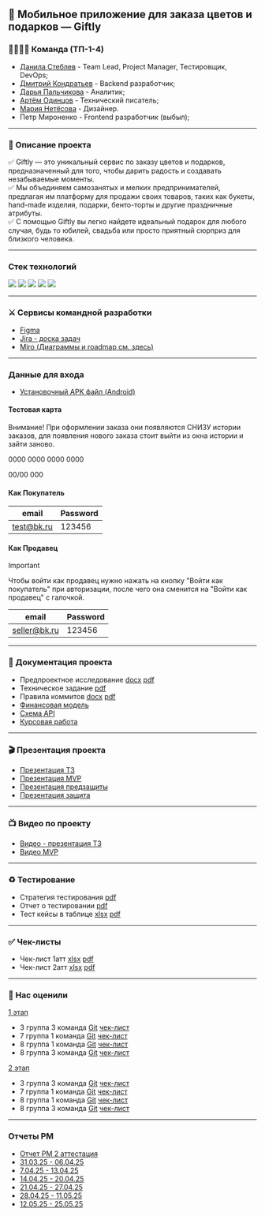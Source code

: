 
## 🎁 Мобильное приложение для заказа цветов и подарков — Giftly


### 👨‍👨‍👦‍👦 Команда (ТП-1-4)
- [Данила Стеблев](https://github.com/danielsteblev "") - Team Lead, Project Manager, Тестировщик, DevOps;
- [Дмитрий Кондратьев](https://github.com/Starks2121 "") - Backend разработчик;
- [Дарья Пальчикова](https://github.com/deola-q "") - Аналитик;
- [Артём Одинцов](https://github.com/Dodger0072 "") - Технический писатель;
- [Мария Нетёсова]("") - Дизайнер.
- Петр Мироненко - Frontend разработчик (выбыл);
***
### 📝 Описание проекта
✅ Giftly — это уникальный сервис по заказу цветов и подарков, предназначенный для того, чтобы дарить радость и создавать незабываемые моменты. <br>
✅ Мы объединяем самозанятых и мелких предпринимателей, предлагая им платформу для продажи своих товаров, таких как букеты, hand-made изделия, подарки, бенто-торты и другие праздничные атрибуты. <br>
✅ С помощью Giftly вы легко найдете идеальный подарок для любого случая, будь то юбилей, свадьба или просто приятный сюрприз для близкого человека. 
***
### Стек технологий
 
<img src="https://img.shields.io/badge/Django-265422?style=for-the-badge&logo=django&logoColor=white"/>  <img src="https://img.shields.io/badge/FLUTTER-99fff8?style=for-the-badge&logo=flutter&logoColor=black"/> 
  <img src="https://img.shields.io/badge/DART-6eeafa?style=for-the-badge&logo=dart&logoColor=black"/>  <img src="https://img.shields.io/badge/POSTGRESQL-add8e6?style=for-the-badge&logo=postgresql&logoColor=black"/>  <img src="https://img.shields.io/badge/docker-29d8ff?style=for-the-badge&logo=docker&logoColor=white"/>
***
### ⚔️ Сервисы командной разработки
+ [Figma](https://www.figma.com/design/KvNbno6IojAUMuE60NUKpL/Giftly?node-id=0-1&t=CunnZH5WBdZAB6P6-1)
+ [Jira - доска задач](https://id.atlassian.com/invite/p/jira-software?id=USvV_BNkRGSpNI60gIv9lw)
+ [Miro (Диаграммы и roadmap см. здесь)](https://miro.com/app/board/uXjVIQt8Zn0=/?share_link_id=221836199551)
***

### Данные для входа

+ [Установочный APK файл (Android)](https://drive.google.com/file/d/1aq--UN2czmY-zrCN0UzdB5XATRgXeyw3/view?usp=sharing)

#### Тестовая карта 
Внимание! При оформлении заказа они появляются СНИЗУ истории заказов, для появления нового заказа стоит выйти из окна истории и зайти заново.

0000 0000 0000 0000

00/00          000

#### Как Покупатель
| email    | Password |
| --------- | ------- |
| test@bk.ru  | 123456  |

#### Как Продавец

> [!IMPORTANT]
> Чтобы войти как продавец нужно нажать на кнопку "Войти как покупатель" при авторизации, после чего она сменится на "Войти как продавец" с галочкой.
> 
| email    | Password |
| --------- | ------- |
| seller@bk.ru  | 123456  |
***
 
### 📄 Документация проекта
+ Предпроектное исследование [docx](https://github.com/Dodger0072/Programming-technologies-project/blob/main/docs/%D0%9F%D1%80%D0%B5%D0%B4%D0%BF%D1%80%D0%BE%D0%B5%D0%BA%D1%82%D0%BD%D0%BE%D0%B5%20%D0%B8%D1%81%D1%81%D0%BB%D0%B5%D0%B4%D0%BE%D0%B2%D0%B0%D0%BD%D0%B8%D0%B5/%D0%9F%D1%80%D0%B5%D0%B4%D0%BF%D1%80%D0%BE%D0%B5%D0%BA%D1%82%D0%BD%D0%BE%D0%B5%20%D0%B8%D1%81%D1%81%D0%BB%D0%B5%D0%B4%D0%BE%D0%B2%D0%B0%D0%BD%D0%B8%D0%B5.docx) [pdf](https://github.com/Dodger0072/Programming-technologies-project/blob/main/docs/%D0%9F%D1%80%D0%B5%D0%B4%D0%BF%D1%80%D0%BE%D0%B5%D0%BA%D1%82%D0%BD%D0%BE%D0%B5%20%D0%B8%D1%81%D1%81%D0%BB%D0%B5%D0%B4%D0%BE%D0%B2%D0%B0%D0%BD%D0%B8%D0%B5/%D0%9F%D1%80%D0%B5%D0%B4%D0%BF%D1%80%D0%BE%D0%B5%D0%BA%D1%82%D0%BD%D0%BE%D0%B5%20%D0%B8%D1%81%D1%81%D0%BB%D0%B5%D0%B4%D0%BE%D0%B2%D0%B0%D0%BD%D0%B8%D0%B5.pdf)
+ Техническое задание [pdf](https://github.com/Dodger0072/Programming-technologies-project/blob/main/docs/%D0%A2%D0%B5%D1%85%D0%BD%D0%B8%D1%87%D0%B5%D1%81%D0%BA%D0%BE%D0%B5%20%D0%B7%D0%B0%D0%B4%D0%B0%D0%BD%D0%B8%D0%B5/%D0%A2%D0%B5%D1%85%D0%BD%D0%B8%D1%87%D0%B5%D1%81%D0%BA%D0%BE%D0%B5%20%D0%B7%D0%B0%D0%B4%D0%B0%D0%BD%D0%B8%D0%B5_%D0%BE%D0%B1%D0%BD%D0%BE%D0%B2%D0%BB%D1%91%D0%BD%D0%BD%D0%BE%D0%B5.pdf)
+ Правила коммитов [docx](https://github.com/Dodger0072/Programming-technologies-project/blob/main/docs/%D0%9F%D1%80%D0%B0%D0%B2%D0%B8%D0%BB%D0%B0%20%D0%BA%D0%BE%D0%BC%D0%BC%D0%B8%D1%82%D0%BE%D0%B2/%D0%9F%D1%80%D0%B0%D0%B2%D0%B8%D0%BB%D0%B0%20%D0%BA%D0%BE%D0%BC%D0%BC%D0%B8%D1%82%D0%BE%D0%B2.doc) [pdf](https://github.com/Dodger0072/Programming-technologies-project/blob/main/docs/%D0%9F%D1%80%D0%B0%D0%B2%D0%B8%D0%BB%D0%B0%20%D0%BA%D0%BE%D0%BC%D0%BC%D0%B8%D1%82%D0%BE%D0%B2/%D0%9F%D1%80%D0%B0%D0%B2%D0%B8%D0%BB%D0%B0%20%D0%BA%D0%BE%D0%BC%D0%BC%D0%B8%D1%82%D0%BE%D0%B2.pdf)
+  [Финансовая модель](https://docs.google.com/spreadsheets/d/1kbQFjhRnAkh_y2s77WcYbAIn_lpS5xQK/edit?usp=sharing&ouid=106128977690791711365&rtpof=true&sd=true)
+  [Схема API](https://editor.swagger.io/?url=https://gist.githubusercontent.com/Starks2121/2542d78d3d8c4f9f45325f3700e55b99/raw/fe44365c1a5f26c9b6a5015df54d07921ab272ad/openapi.yaml)
+  [Курсовая работа](https://github.com/Dodger0072/Programming-technologies-project/blob/main/docs/%D0%9A%D1%83%D1%80%D1%81%D0%BE%D0%B2%D0%B0%D1%8F%20%D1%80%D0%B0%D0%B1%D0%BE%D1%82%D0%B0/%D0%9A%D1%83%D1%80%D1%81%D0%BE%D0%B2%D0%B0%D1%8F%20%D1%80%D0%B0%D0%B1%D0%BE%D1%82%D0%B0.pdf)
***
### 🎬 Презентация проекта
+ [Презентация ТЗ](https://github.com/Dodger0072/Programming-technologies-project/blob/main/docs/%D0%9F%D1%80%D0%B5%D0%B7%D0%B5%D0%BD%D1%82%D0%B0%D1%86%D0%B8%D0%B8/%D0%9F%D1%80%D0%B5%D0%B7%D0%B5%D0%BD%D1%82%D0%B0%D1%86%D0%B8%D1%8F%20%D0%A2%D0%97.pdf)
+ [Презентация MVP](https://github.com/Dodger0072/Programming-technologies-project/blob/main/docs/%D0%9F%D1%80%D0%B5%D0%B7%D0%B5%D0%BD%D1%82%D0%B0%D1%86%D0%B8%D0%B8/Giftly_MVP.pdf)
+ [Презентация предзащиты](https://github.com/Dodger0072/Programming-technologies-project/blob/main/docs/%D0%9F%D1%80%D0%B5%D0%B7%D0%B5%D0%BD%D1%82%D0%B0%D1%86%D0%B8%D0%B8/Giftly_%D0%BF%D1%80%D0%B5%D0%B4%D0%B7%D0%B0%D1%89%D0%B8%D1%82%D0%B0.pdf)
+ [Презентация защита](https://github.com/Dodger0072/Programming-technologies-project/blob/main/docs/%D0%9F%D1%80%D0%B5%D0%B7%D0%B5%D0%BD%D1%82%D0%B0%D1%86%D0%B8%D0%B8/Giftly_%D0%B7%D0%B0%D1%89%D0%B8%D1%82%D0%B0.pdf)
***
### 📺 Видео по проекту
+ [Видео - презентация ТЗ](https://drive.google.com/file/d/1BhGjZ7tFoYjIO4Wo1j9YUP1JnrPgwRfz/view?usp=drive_link)
+ [Видео MVP](https://drive.google.com/file/d/1Zdwi00auYup3FM1WQXjwja6oCR5vnK85/view?usp=sharing)
***

### ♻️ Тестирование
+ Стратегия тестирования [pdf](https://github.com/Dodger0072/Programming-technologies-project/blob/main/docs/%D0%A2%D0%B5%D1%81%D1%82%D0%B8%D1%80%D0%BE%D0%B2%D0%B0%D0%BD%D0%B8%D0%B5/TestStrategy_Giftly.pdf)
+ Отчет о тестировании [pdf](https://github.com/Dodger0072/Programming-technologies-project/blob/main/docs/%D0%A2%D0%B5%D1%81%D1%82%D0%B8%D1%80%D0%BE%D0%B2%D0%B0%D0%BD%D0%B8%D0%B5/%D0%9E%D1%82%D1%87%D1%91%D1%82%20%D0%BE%20%D1%82%D0%B5%D1%81%D1%82%D0%B8%D1%80%D0%BE%D0%B2%D0%B0%D0%BD%D0%B8%D0%B8.pdf)
+ Тест кейсы в таблице [xlsx](https://github.com/Dodger0072/Programming-technologies-project/blob/main/docs/%D0%A2%D0%B5%D1%81%D1%82%D0%B8%D1%80%D0%BE%D0%B2%D0%B0%D0%BD%D0%B8%D0%B5/%D0%A2%D0%B5%D1%81%D1%82%D0%B8%D1%80%D0%BE%D0%B2%D0%B0%D0%BD%D0%B8%D0%B5%20Giftly.xlsx) [pdf](https://github.com/Dodger0072/Programming-technologies-project/blob/main/docs/%D0%A2%D0%B5%D1%81%D1%82%D0%B8%D1%80%D0%BE%D0%B2%D0%B0%D0%BD%D0%B8%D0%B5/%D0%A2%D0%B5%D1%81%D1%82%D0%B8%D1%80%D0%BE%D0%B2%D0%B0%D0%BD%D0%B8%D0%B5-Giftly.pdf)
***
### ✅ Чек-листы
+ Чек-лист 1атт [xlsx](https://docs.google.com/spreadsheets/d/12t66YL6_T-VlFuuj86yQrHgUEHzscdUTIaRtULMLzpQ/edit?gid=0#gid=0) [pdf](https://github.com/Dodger0072/Programming-technologies-project/blob/main/docs/%D0%A7%D0%B5%D0%BA-%D0%BB%D0%B8%D1%81%D1%82%D1%8B/%D0%A7%D0%B5%D0%BA-%D0%BB%D0%B8%D1%81%D1%82.pdf)
+ Чек-лист 2атт [xlsx](https://github.com/Dodger0072/Programming-technologies-project/blob/main/docs/%D0%A7%D0%B5%D0%BA-%D0%BB%D0%B8%D1%81%D1%82%D1%8B/%D0%A7%D0%B5%D0%BA%D0%BB%D0%B8%D1%81%D1%82%201.4_2%D0%B0%D1%82%D1%82.xlsx) [pdf](https://github.com/Dodger0072/Programming-technologies-project/blob/main/docs/%D0%A7%D0%B5%D0%BA-%D0%BB%D0%B8%D1%81%D1%82%D1%8B/%D0%A7%D0%B5%D0%BA%D0%BB%D0%B8%D1%81%D1%82%201.4_2%D0%B0%D1%82%D1%82.pdf)
***
### 🤝 Нас оценили
[1 этап]()
+ 3 группа 3 команда [Git](https://github.com/qudest/voyago) [чек-лист](https://github.com/qudest/voyago/blob/main/Documentation/Check-list.pdf) 
+ 7 группа 1 команда [Git](https://github.com/TP-RENTPLACE) [чек-лист](https://github.com/TP-RENTPLACE/RENTPLACE/blob/main/Документация/Чек-лист%201%20этап.pdf)
+ 8 группа 1 команда [Git](https://github.com/mxnmiraii/vkatun?tab=readme-ov-file) [чек-лист](https://github.com/mxnmiraii/Vkatun/blob/main/%D0%9C%D0%B5%D0%B6%D0%BA%D0%BE%D0%BC%D0%B0%D0%BD%D0%B4%D0%BD%D0%B0%D1%8F%20%D0%BF%D1%80%D0%BE%D0%B2%D0%B5%D1%80%D0%BA%D0%B0/checklist_8_1.pdf)
+ 8 группа 3 команда [Git](https://gitlab.com/rlwd/main) [чек-лист](https://gitlab.com/rlwd/main/-/blob/main/%D0%B4%D0%BE%D0%BA%D1%83%D0%BC%D0%B5%D0%BD%D1%82%D1%8B/%D0%A7%D0%B5%D0%BA%D0%BB%D0%B8%D1%81%D1%82.pdf)

[2 этап]()
+ 3 группа 3 команда [Git](https://github.com/qudest/voyago) [чек-лист](https://github.com/qudest/voyago/blob/main/Documentation/check-list-2.pdf) 
+ 7 группа 1 команда [Git](https://github.com/TP-RENTPLACE) [чек-лист](https://github.com/TP-RENTPLACE/RENTPLACE/blob/main/%D0%94%D0%BE%D0%BA%D1%83%D0%BC%D0%B5%D0%BD%D1%82%D0%B0%D1%86%D0%B8%D1%8F/%D0%A7%D0%B5%D0%BA-%D0%BB%D0%B8%D1%81%D1%82%202%20%D1%8D%D1%82%D0%B0%D0%BF.pdf)
+  8 группа 1 команда [Git](https://github.com/mxnmiraii/vkatun?tab=readme-ov-file)  [чек-лист](https://github.com/mxnmiraii/Vkatun/blob/main/%D0%9C%D0%B5%D0%B6%D0%BA%D0%BE%D0%BC%D0%B0%D0%BD%D0%B4%D0%BD%D0%B0%D1%8F%20%D0%BF%D1%80%D0%BE%D0%B2%D0%B5%D1%80%D0%BA%D0%B0/checklist2_8_1.pdf)
+ 8 группа 3 команда [Git](https://gitlab.com/rlwd/main) [чек-лист]()
***
### Отчеты PM
+ [Отчет PM 2 аттестация](https://github.com/Dodger0072/Programming-technologies-project/blob/main/docs/%D0%9E%D1%82%D1%87%D0%B5%D1%82%D1%8B%20PM/%D0%9E%D1%82%D1%87%D0%B5%D1%82_PM_2att.pdf)
+ [31.03.25 - 06.04.25](https://github.com/Dodger0072/Programming-technologies-project/blob/main/docs/%D0%9E%D1%82%D1%87%D0%B5%D1%82%D1%8B%20PM/%D0%BE%D1%82%D1%87%D1%91%D1%82_31.03-6.04.pdf)
+ [7.04.25 - 13.04.25](https://github.com/Dodger0072/Programming-technologies-project/blob/main/docs/%D0%9E%D1%82%D1%87%D0%B5%D1%82%D1%8B%20PM/%D0%BE%D1%82%D1%87%D1%91%D1%82_7.04-13.04.pdf)
+ [14.04.25 - 20.04.25](https://github.com/Dodger0072/Programming-technologies-project/blob/main/docs/%D0%9E%D1%82%D1%87%D0%B5%D1%82%D1%8B%20PM/%D0%BE%D1%82%D1%87%D1%91%D1%82_14.04-20.04.pdf)
+ [21.04.25 - 27.04.25](https://github.com/Dodger0072/Programming-technologies-project/blob/main/docs/%D0%9E%D1%82%D1%87%D0%B5%D1%82%D1%8B%20PM/%D0%BE%D1%82%D1%87%D1%91%D1%82_21.04-27.04.pdf)
+ [28.04.25 - 11.05.25](https://github.com/Dodger0072/Programming-technologies-project/blob/main/docs/%D0%9E%D1%82%D1%87%D0%B5%D1%82%D1%8B%20PM/%D0%BE%D1%82%D1%87%D1%91%D1%82_28.04-11.05.pdf)
+ [12.05.25 - 25.05.25](https://github.com/Dodger0072/Programming-technologies-project/blob/main/docs/%D0%9E%D1%82%D1%87%D0%B5%D1%82%D1%8B%20PM/%D0%BE%D1%82%D1%87%D1%91%D1%82_12.05-25.05.pdf)



